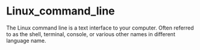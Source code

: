 # Linux_command_line
The Linux command line is a text interface to your computer. Often referred to as the shell, terminal, console, or various other names in different language name.
